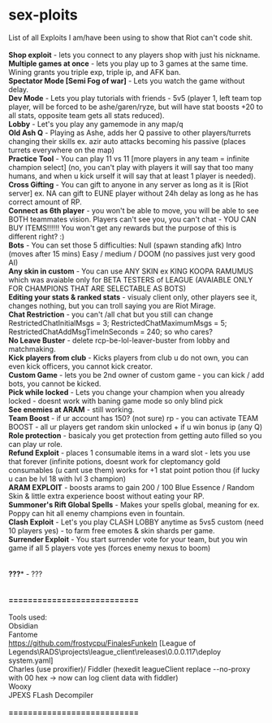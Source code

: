 # sex-ploits

List of all Exploits I am/have been using to show that Riot can't code shit. <br>
<br>
**Shop exploit** - lets you connect to any players shop with just his nickname. <br>
**Multiple games at once** - lets you play up to 3 games at the same time. Wining grants you triple exp, triple ip, and AFK ban. <br>
**Spectator Mode [Semi Fog of war]** - Lets you watch the game without delay. <br>
**Dev Mode** - Lets you play tutorials with friends - 5v5 (player 1, left team top player, will be forced to be ashe/garen/ryze, but will have stat boosts +20 to all stats, opposite team gets all stats reduced). <br>
**Lobby** - Let's you play any gamemode in any map/q <br>
**Old Ash Q** - Playing as Ashe, adds her Q passive to other players/turrets changing their skills ex. azir auto attacks becoming his passive (places turrets everywhere on the map)<br>
**Practice Tool** - You can play 11 vs 11 [more players in any team = infinite champion select] (no, you can't play with players it will say that too many humans, and when u kick urself it will say that at least 1 player is needed). <br>
**Cross Gifting** - You can gift to anyone in any server as long as it is [Riot server] ex. NA can gift to EUNE player without 24h delay as long as he has correct amount of RP. <br>
**Connect as 6th player** - you won't be able to move, you will be able to see BOTH teammates vision. Players can't see you, you can't chat - YOU CAN BUY ITEMS!!!!!! You won't get any rewards but the purpose of this is different right? :) <br>
**Bots** - You can set those 5 difficulties: Null (spawn standing afk) Intro (moves after 15 mins) Easy / medium / DOOM (no passives just very good AI)<br>
**Any skin in custom** - You can use ANY SKIN ex KING KOOPA RAMUMUS which was avaiable only for BETA TESTERS of LEAGUE (AVAIABLE ONLY FOR CHAMPIONS THAT ARE SELECTABLE AS BOTS)<br>
**Editing your stats & ranked stats** - visualy client only, other players see it, changes nothing, but you can troll saying you are Riot Mirage.<br>
**Chat Restriction** - you can't /all chat but you still can change RestrictedChatInitialMsgs = 3; RestrictedChatMaximumMsgs = 5; RestrictedChatAddMsgTimeInSeconds = 240; so who cares?<br>
**No Leave Buster** - delete rcp-be-lol-leaver-buster from lobby and matchmaking.<br>
**Kick players from club** - Kicks players from club u do not own, you can even kick officers, you cannot kick creator. <br>
**Custom Game** - lets you be 2nd owner of custom game - you can kick / add bots, you cannot be kicked.<br>
**Pick while locked** - Lets you change your champion when you already locked - doesnt work with baning game mode so only blind pick<br>
**See enemies at ARAM** - still working.<br>
**Team Boost** - if ur account has 150? (not sure) rp - you can activate TEAM BOOST - all ur players get random skin unlocked + if u win bonus ip (any Q) <br>
**Role protection** - basicaly you get protection from getting auto filled so you can play ur role. <br>
**Refund Exploit** - places 1 consumable items in a ward slot - lets you use that forever (infinite potions, doesnt work for cleptomancy gold consumables (u cant use them) works for +1 stat point potion thou (if lucky u can be lvl 18 with lvl 3 champion)<br>
**ARAM EXPLOIT** - boosts arams to gain 200 / 100 Blue Essence / Random Skin & little extra experience boost without eating your RP.<br>
**Summoner's Rift Global Spells** - Makes your spells global, meaning for ex. Poppy can hit all enemy champions even in fountain.<br>
**Clash Exploit** - Let's you play CLASH LOBBY anytime as 5vs5 custom (need 10 players yes) - to farm free emotes & skin shards per game.<br>
**Surrender Exploit** - You start surrender vote for your team, but you win game if all 5 players vote yes (forces enemy nexus to boom)<br>
<br><br>
**???*** - ???<br>
<br><br>
**===========================**<br><br>
Tools used:<br>
Obsidian <br>
Fantome <br>
https://github.com/frostycpu/FinalesFunkeln [League of Legends\RADS\projects\league_client\releases\0.0.0.117\deploy
system.yaml]<br>
Charles (use proxifier)/ Fiddler (hexedit leagueClient replace --no-proxy  with  00 hex -> now can log client data with fiddler)<br>
Wooxy<br>
JPEXS FLash Decompiler <br><br>
**===========================**<br><br>
